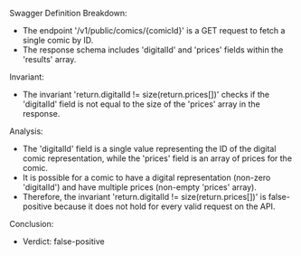 Swagger Definition Breakdown:
- The endpoint '/v1/public/comics/{comicId}' is a GET request to fetch a single comic by ID.
- The response schema includes 'digitalId' and 'prices' fields within the 'results' array.

Invariant:
- The invariant 'return.digitalId != size(return.prices[])' checks if the 'digitalId' field is not equal to the size of the 'prices' array in the response.

Analysis:
- The 'digitalId' field is a single value representing the ID of the digital comic representation, while the 'prices' field is an array of prices for the comic.
- It is possible for a comic to have a digital representation (non-zero 'digitalId') and have multiple prices (non-empty 'prices' array).
- Therefore, the invariant 'return.digitalId != size(return.prices[])' is false-positive because it does not hold for every valid request on the API.

Conclusion:
- Verdict: false-positive
